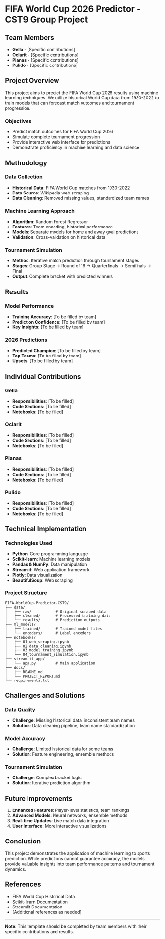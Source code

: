 # FIFA World Cup 2026 Predictor - CST9 Group Project

## Team Members
- **Gella** - [Specific contributions]
- **Oclarit** - [Specific contributions]  
- **Planas** - [Specific contributions]
- **Pulido** - [Specific contributions]

## Project Overview

This project aims to predict the FIFA World Cup 2026 results using machine learning techniques. We utilize historical World Cup data from 1930-2022 to train models that can forecast match outcomes and tournament progression.

### Objectives
- Predict match outcomes for FIFA World Cup 2026
- Simulate complete tournament progression
- Provide interactive web interface for predictions
- Demonstrate proficiency in machine learning and data science

## Methodology

### Data Collection
- **Historical Data**: FIFA World Cup matches from 1930-2022
- **Data Source**: Wikipedia web scraping
- **Data Cleaning**: Removed missing values, standardized team names

### Machine Learning Approach
- **Algorithm**: Random Forest Regressor
- **Features**: Team encoding, historical performance
- **Models**: Separate models for home and away goal predictions
- **Validation**: Cross-validation on historical data

### Tournament Simulation
- **Method**: Iterative match prediction through tournament stages
- **Stages**: Group Stage → Round of 16 → Quarterfinals → Semifinals → Final
- **Output**: Complete bracket with predicted winners

## Results

### Model Performance
- **Training Accuracy**: [To be filled by team]
- **Prediction Confidence**: [To be filled by team]
- **Key Insights**: [To be filled by team]

### 2026 Predictions
- **Predicted Champion**: [To be filled by team]
- **Top Teams**: [To be filled by team]
- **Upsets**: [To be filled by team]

## Individual Contributions

### Gella
- **Responsibilities**: [To be filled]
- **Code Sections**: [To be filled]
- **Notebooks**: [To be filled]

### Oclarit
- **Responsibilities**: [To be filled]
- **Code Sections**: [To be filled]
- **Notebooks**: [To be filled]

### Planas
- **Responsibilities**: [To be filled]
- **Code Sections**: [To be filled]
- **Notebooks**: [To be filled]

### Pulido
- **Responsibilities**: [To be filled]
- **Code Sections**: [To be filled]
- **Notebooks**: [To be filled]

## Technical Implementation

### Technologies Used
- **Python**: Core programming language
- **Scikit-learn**: Machine learning models
- **Pandas & NumPy**: Data manipulation
- **Streamlit**: Web application framework
- **Plotly**: Data visualization
- **BeautifulSoup**: Web scraping

### Project Structure
```
FIFA-WorldCup-Predictor-CST9/
├── data/
│   ├── raw/           # Original scraped data
│   ├── cleaned/       # Processed training data
│   └── results/       # Prediction outputs
├── ml_models/
│   ├── trained/       # Trained model files
│   └── encoders/      # Label encoders
├── notebooks/
│   ├── 01_web_scraping.ipynb
│   ├── 02_data_cleaning.ipynb
│   ├── 03_model_training.ipynb
│   └── 04_tournament_simulation.ipynb
├── streamlit_app/
│   └── app.py         # Main application
├── docs/
│   ├── README.md
│   └── PROJECT_REPORT.md
└── requirements.txt
```

## Challenges and Solutions

### Data Quality
- **Challenge**: Missing historical data, inconsistent team names
- **Solution**: Data cleaning pipeline, team name standardization

### Model Accuracy
- **Challenge**: Limited historical data for some teams
- **Solution**: Feature engineering, ensemble methods

### Tournament Simulation
- **Challenge**: Complex bracket logic
- **Solution**: Iterative prediction algorithm

## Future Improvements

1. **Enhanced Features**: Player-level statistics, team rankings
2. **Advanced Models**: Neural networks, ensemble methods
3. **Real-time Updates**: Live match data integration
4. **User Interface**: More interactive visualizations

## Conclusion

This project demonstrates the application of machine learning to sports prediction. While predictions cannot guarantee accuracy, the models provide valuable insights into team performance patterns and tournament dynamics.

## References

- FIFA World Cup Historical Data
- Scikit-learn Documentation
- Streamlit Documentation
- [Additional references as needed]

---

**Note**: This template should be completed by team members with their specific contributions and results.
